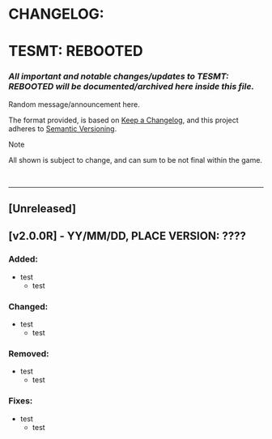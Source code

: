 # CHANGELOG:

# TESMT: REBOOTED

### *All important and notable changes/updates to TESMT: REBOOTED will be documented/archived here inside this file.*

Random message/announcement here.

The format provided, is based on [Keep a Changelog](https://keepachangelog.com/en/1.1.0/),
and this project adheres to [Semantic Versioning](https://semver.org/spec/v2.0.0.html).

> [!NOTE]
> All shown is subject to change, and can sum to be not final within the game.

<br>

---

## [Unreleased]

## [v2.0.0R] - YY/MM/DD, PLACE VERSION: ????

### Added:

- test
  - test

### Changed:

- test
  - test

### Removed:

- test
  - test

### Fixes:

- test
  - test
